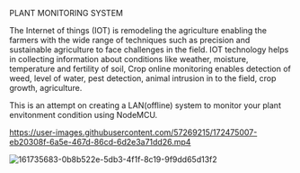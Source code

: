 PLANT MONITORING SYSTEM


The Internet of things (IOT) is remodeling the agriculture enabling the farmers with the wide range of techniques such as precision and sustainable agriculture to face challenges in the field. IOT technology helps in collecting information about conditions like weather, moisture, temperature and fertility of soil, Crop online monitoring enables detection of weed, level of water, pest detection, animal intrusion in to the field, crop growth, agriculture.

This is an attempt on creating a LAN(offline) system to monitor your plant envitonment condition using NodeMCU.


https://user-images.githubusercontent.com/57269215/172475007-eb20308f-6a5e-467d-86cd-6d2e3a71dd26.mp4

![161735683-0b8b522e-5db3-4f1f-8c19-9f9dd65d13f2](https://user-images.githubusercontent.com/57269215/172475019-e649e622-06fd-4923-97ee-c28235714838.jpg)
